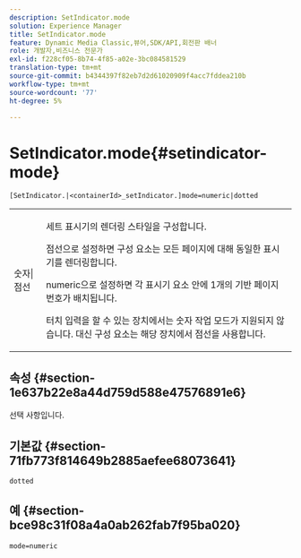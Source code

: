 ```yaml
---
description: SetIndicator.mode
solution: Experience Manager
title: SetIndicator.mode
feature: Dynamic Media Classic,뷰어,SDK/API,회전판 배너
role: 개발자,비즈니스 전문가
exl-id: f228cf05-8b74-4f85-a02e-3bc084581529
translation-type: tm+mt
source-git-commit: b4344397f82eb7d2d61020909f4acc7fddea210b
workflow-type: tm+mt
source-wordcount: '77'
ht-degree: 5%

---
```


# SetIndicator.mode{#setindicator-mode}

`[SetIndicator.|<containerId>_setIndicator.]mode=numeric|dotted`

<table id="table_0BEA0B5FFDF64E5594B534B2A87A6D88"> 
 <tbody> 
  <tr> 
   <td colname="col1"> <p> <span class="codeph"> 숫자|점선</span> </p> </td> 
   <td colname="col2"> <p> 세트 표시기의 렌더링 스타일을 구성합니다. </p> <p><span class="codeph"> 점선</span>으로 설정하면 구성 요소는 모든 페이지에 대해 동일한 표시기를 렌더링합니다. </p> <p><span class="codeph"> numeric</span>으로 설정하면 각 표시기 요소 안에 1개의 기반 페이지 번호가 배치됩니다. </p> <p>터치 입력을 할 수 있는 장치에서는 <span class="codeph"> 숫자</span> 작업 모드가 지원되지 않습니다. 대신 구성 요소는 해당 장치에서 <span class="codeph"> 점선</span>을 사용합니다. </p> </td> 
  </tr> 
 </tbody> 
</table>

## 속성 {#section-1e637b22e8a44d759d588e47576891e6}

선택 사항입니다.

## 기본값 {#section-71fb773f814649b2885aefee68073641}

`dotted`

## 예 {#section-bce98c31f08a4a0ab262fab7f95ba020}

`mode=numeric`
